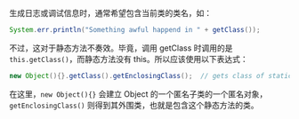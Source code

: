 生成日志或调试信息时，通常希望包含当前类的类名，如：

```java
System.err.println("Something awful happend in " + getClass());
```

不过，这对于静态方法不奏效。毕竟，调用 getClass 时调用的是 `this.getClass()`，而静态方法没有 this。所以应该使用以下表达式：

```java
new Object(){}.getClass().getEnclosingClass();	// gets class of static method
```

在这里，`new Object(){}` 会建立 Object 的一个匿名子类的一个匿名对象，`getEnclosingClass()` 则得到其外围类，也就是包含这个静态方法的类。